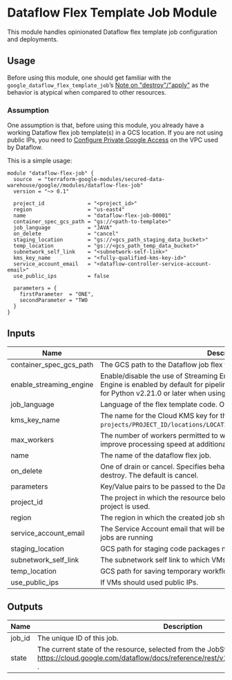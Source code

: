 # Dataflow Flex Template Job Module

This module handles opinionated Dataflow flex template job configuration and deployments.

## Usage

Before using this module, one should get familiar with the `google_dataflow_flex_template_job`’s [Note on "destroy"/"apply"](https://registry.terraform.io/providers/hashicorp/google/latest/docs/resources/dataflow_flex_template_job#note-on-destroy--apply) as the behavior is atypical when compared to other resources.

### Assumption

One assumption is that, before using this module, you already have a working Dataflow flex job template(s) in a GCS location.
If you are not using public IPs, you need to [Configure Private Google Access](https://cloud.google.com/vpc/docs/configure-private-google-access)
on the VPC used by Dataflow.

This is a simple usage:

```hcl
module "dataflow-flex-job" {
  source  = "terraform-google-modules/secured-data-warehouse/google//modules/dataflow-flex-job"
  version = "~> 0.1"

  project_id              = "<project_id>"
  region                  = "us-east4"
  name                    = "dataflow-flex-job-00001"
  container_spec_gcs_path = "gs://<path-to-template>"
  job_language            = "JAVA"
  on_delete               = "cancel"
  staging_location        = "gs://<gcs_path_staging_data_bucket>"
  temp_location           = "gs://<gcs_path_temp_data_bucket>"
  subnetwork_self_link    = "<subnetwork-self-link>"
  kms_key_name            = "<fully-qualified-kms-key-id>"
  service_account_email   = "<dataflow-controller-service-account-email>"
  use_public_ips          = false

  parameters = {
    firstParameter  = "ONE",
    secondParameter = "TWO
  }
}
```

<!-- BEGINNING OF PRE-COMMIT-TERRAFORM DOCS HOOK -->
## Inputs

| Name | Description | Type | Default | Required |
|------|-------------|------|---------|:--------:|
| container\_spec\_gcs\_path | The GCS path to the Dataflow job flex template. | `string` | n/a | yes |
| enable\_streaming\_engine | Enable/disable the use of Streaming Engine for the job. Note that Streaming Engine is enabled by default for pipelines developed against the Beam SDK for Python v2.21.0 or later when using Python 3. | `bool` | `true` | no |
| job\_language | Language of the flex template code. Options are 'JAVA' or 'PYTHON'. | `string` | `"JAVA"` | no |
| kms\_key\_name | The name for the Cloud KMS key for the job. Key format is: `projects/PROJECT_ID/locations/LOCATION/keyRings/KEY_RING/cryptoKeys/KEY`. | `string` | n/a | yes |
| max\_workers | The number of workers permitted to work on the job. More workers may improve processing speed at additional cost. | `number` | `1` | no |
| name | The name of the dataflow flex job. | `string` | n/a | yes |
| on\_delete | One of drain or cancel. Specifies behavior of deletion during terraform destroy. The default is cancel. | `string` | `"cancel"` | no |
| parameters | Key/Value pairs to be passed to the Dataflow job (as used in the template). | `map(any)` | `{}` | no |
| project\_id | The project in which the resource belongs. If it is not provided, the provider project is used. | `string` | n/a | yes |
| region | The region in which the created job should run. | `string` | n/a | yes |
| service\_account\_email | The Service Account email that will be used to identify the VMs in which the jobs are running | `string` | n/a | yes |
| staging\_location | GCS path for staging code packages needed by workers. | `string` | n/a | yes |
| subnetwork\_self\_link | The subnetwork self link to which VMs will be assigned. | `string` | n/a | yes |
| temp\_location | GCS path for saving temporary workflow jobs. | `string` | n/a | yes |
| use\_public\_ips | If VMs should used public IPs. | `string` | `false` | no |

## Outputs

| Name | Description |
|------|-------------|
| job\_id | The unique ID of this job. |
| state | The current state of the resource, selected from the JobState enum. See https://cloud.google.com/dataflow/docs/reference/rest/v1b3/projects.jobs#Job.JobState . |

<!-- END OF PRE-COMMIT-TERRAFORM DOCS HOOK -->
